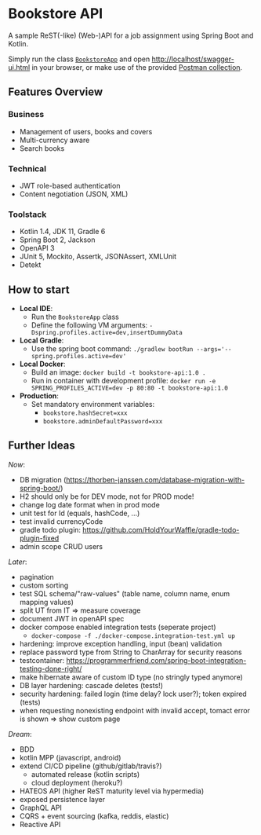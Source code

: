 # Bookstore API

A sample ReST(-like) (Web-)API for a job assignment using Spring Boot and Kotlin.

Simply run the
class [`BookstoreApp`](https://github.com/christophpickl/bookstore-api/blob/master/src/main/kotlin/com/github/cpickl/bookstore/BookstoreApp.kt)
and open [http://localhost/swagger-ui.html](http://localhost/swagger-ui.html) in your browser, or make use of the
provided [Postman collection](https://github.com/christophpickl/bookstore-api/tree/master/src/doc).

## Features Overview

### Business

* Management of users, books and covers
* Multi-currency aware
* Search books

### Technical

* JWT role-based authentication
* Content negotiation (JSON, XML)

### Toolstack

* Kotlin 1.4, JDK 11, Gradle 6
* Spring Boot 2, Jackson
* OpenAPI 3
* JUnit 5, Mockito, Assertk, JSONAssert, XMLUnit
* Detekt

## How to start

* __Local IDE__:
  * Run the `BookstoreApp` class
  * Define the following VM arguments: `-Dspring.profiles.active=dev,insertDummyData`
* __Local Gradle__:
  * Use the spring boot command: `./gradlew bootRun --args='--spring.profiles.active=dev'`
* __Local Docker__:
  * Build an image: `docker build -t bookstore-api:1.0 .`
  * Run in container with development profile: `docker run -e SPRING_PROFILES_ACTIVE=dev -p 80:80 -t bookstore-api:1.0`
* __Production__:
  * Set mandatory environment variables:
    * `bookstore.hashSecret=xxx`
    * `bookstore.adminDefaultPassword=xxx`

## Further Ideas

_Now_:

* DB migration (https://thorben-janssen.com/database-migration-with-spring-boot/)
* H2 should only be for DEV mode, not for PROD mode!
* change log date format when in prod mode
* unit test for Id (equals, hashCode, ...)
* test invalid currencyCode
* gradle todo plugin: https://github.com/HoldYourWaffle/gradle-todo-plugin-fixed
* admin scope CRUD users

_Later_:

* pagination
* custom sorting
* test SQL schema/"raw-values" (table name, column name, enum mapping values)
* split UT from IT => measure coverage
* document JWT in openAPI spec
* docker compose enabled integration tests (seperate project)
  * `docker-compose -f ./docker-compose.integration-test.yml up`
* hardening: improve exception handling, input (bean) validation
* replace password type from String to CharArray for security reasons
* testcontainer: https://programmerfriend.com/spring-boot-integration-testing-done-right/
* make hibernate aware of custom ID type (no stringly typed anymore)
* DB layer hardening: cascade deletes (tests!)
* security hardening: failed login (time delay? lock user?); token expired (tests)
* when requesting nonexisting endpoint with invalid accept, tomact error is shown => show custom page

_Dream_:

* BDD
* kotlin MPP (javascript, android)
* extend CI/CD pipeline (github/gitlab/travis?)
  * automated release (kotlin scripts)
  * cloud deployment (heroku?)
* HATEOS API (higher ReST maturity level via hypermedia)
* exposed persistence layer
* GraphQL API
* CQRS + event sourcing (kafka, reddis, elastic)
* Reactive API
